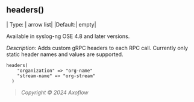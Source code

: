 ## headers()

|  Type: |      arrow list|
|Default:|           empty|

Available in syslog-ng OSE 4.8 and later versions.

*Description:* Adds custom gRPC headers to each RPC call. Currently only static header names and values are supported.

```config
headers(
    "organization" => "org-name"
    "stream-name" => "org-stream"
  )
```

> *Copyright © 2024 Axoflow*
